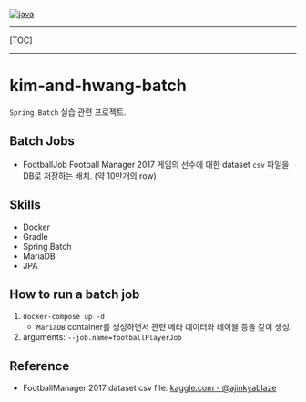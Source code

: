 [![java](https://img.shields.io/badge/Spring-6DB33F?style=for-the-badge&logo=spring&logoColor=white
)](https://spring.io/projects/spring-batch)


----

[TOC]

----

# kim-and-hwang-batch

`Spring Batch` 실습 관련 프로젝트.

## Batch Jobs

- FootballJob
  Football Manager 2017 게임의 선수에 대한 dataset `csv` 파일을 DB로 저장하는 배치. (약 10만개의 row)

## Skills

- Docker
- Gradle
- Spring Batch
- MariaDB
- JPA

## How to run a batch job

1. `docker-compose up -d`
   - `MariaDB` container를 생성하면서 관련 메타 데이터와 테이블 등을 같이 생성.
2. arguments: `--job.name=footballPlayerJob`

## Reference

- FootballManager 2017 dataset csv file: [kaggle.com - @ajinkyablaze](https://www.kaggle.com/ajinkyablaze/football-manager-data)